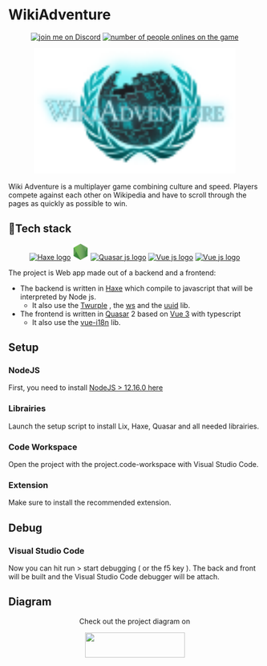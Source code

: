 # WikiAdventure

<p align="center">
    <a href="https://discord.gg/wRN6Dam">
        <img src="https://img.shields.io/discord/724622557554147348?logo=discord"
            alt="join me on Discord"></a>
    <a href="https://wiki-adventure.sacramentix.fr">
        <img src="https://img.shields.io/endpoint?url=https://wiki-adventure.sacramentix.fr/api/badge"
            alt="number of people onlines on the game"></a>
</p>

<p align="center">
  <a href="http://wiki-adventure.sacramentix.fr" title="Wiki Adventure"><img width=402 height=250 src="front/public/svg/openGraph.svg" /></a>
</p>
Wiki Adventure is a multiplayer game combining culture and speed. Players compete against each other on Wikipedia and have to scroll through the pages as quickly as possible to win.

## 🚀Tech stack

<p align="center">
    <a href="https://haxe.org"><img width=32 height=32 src="https://haxe.org/img/haxe-logo.svg" alt="Haxe logo"></a>
    <a href="https://nodejs.org"><img width=32 height=32 src="https://raw.githubusercontent.com/github/explore/80688e429a7d4ef2fca1e82350fe8e3517d3494d/topics/nodejs/nodejs.png" alt="Node js logo"></a>
    <a href="https://quasar.dev"><img width=32 height=32 src="https://cdn.quasar.dev/logo-v2/svg/logo.svg" alt="Quasar js logo"></a>
    <a href="https://v3.vuejs.org"><img width=32 height=32 src="https://v3.vuejs.org/logo.png" alt="Vue js logo"></a>
    <a href="https://vue-i18n.intlify.dev"><img width=36.57 height=32 src="https://vue-i18n.intlify.dev/vue-i18n-logo.png" alt="Vue js logo"></a>
</p>
The project is Web app made out of a backend and a frontend:

- The backend is written in [Haxe](https://haxe.org) which compile to javascript that will be interpreted by Node js.
    - It also use the [Twurple](https://github.com/twurple/twurple) , the [ws](https://github.com/websockets/ws) and the [uuid](https://github.com/uuidjs/uuid) lib.
- The frontend is written in [Quasar](https://quasar.dev) 2 based on [Vue 3](https://v3.vuejs.org) with typescript
    - It also use the [vue-i18n](https://vue-i18n.intlify.dev) lib.

## Setup

### NodeJS

First, you need to install [NodeJS > 12.16.0 here](https://nodejs.org/en/download/)

### Librairies

Launch the setup script to install Lix, Haxe, Quasar and all needed librairies.

### Code Workspace

Open the project with the project.code-workspace with Visual Studio Code.

 ### Extension

Make sure to install the recommended extension.

## Debug

### Visual Studio Code

Now you can hit run > start debugging ( or the f5 key ).
The back and front will be built and the Visual Studio Code debugger will be attach.

## Diagram
<p align="center">Check out the project diagram on</p>
<p align="center"><a href="https://app.diagrams.net/#HSacramentix%2FWikiAdventure%2FQuasar-V2%2Fback%2FAppDiagram.drawio.svg" title="Draw io logo"><img width=199 height=50 src="https://drawio-app.com/wp-content/uploads/2020/11/drawio_logo_RGB_dark_mini_199x50px.png" /></a></p>
